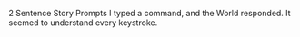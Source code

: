2 Sentence Story Prompts
I typed a command, and the World responded. It seemed to understand every keystroke.
